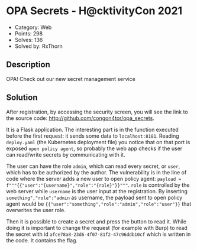 # OPA Secrets - H@cktivityCon 2021

- Category: Web
- Points: 298
- Solves: 136
- Solved by: RxThorn

## Description

OPA! Check out our new secret management service

## Solution

After registration, by accessing the security screen, you will see the link to the source code: http://github.com/congon4tor/opa_secrets.

It is a Flask application. The interesting part is in the function executed before the first request: it sends some data to `localhost:8181`. Reading `deploy.yaml` (the Kubernetes deployment file) you notice that on that port is exposed `open policy agent`, so probably the web app checks if the user can read/write secrets by communicating with it.

The user can have the role `admin`, which can read every secret, or `user`, which has to be authorized by the author. The vulnerability is in the line of code where the server adds a new user to open policy agent: `payload = f"""{{"user":"{username}","role":"{role}"}}"""`. `role` is controlled by the web server while `username` is the user input at the registration. By inserting `something","role":"admin` as username, the payload sent to open policy agent would be `{{"user":"something","role":"admin","role":"user"}}` that overwrites the user role.

Then it is possible to create a secret and press the button to read it. While doing it is important to change the request (for example with Burp) to read the secret with id `afce78a8-23d6-4f07-81f2-47c96ddb10cf` which is written in the code. It contains the flag.
